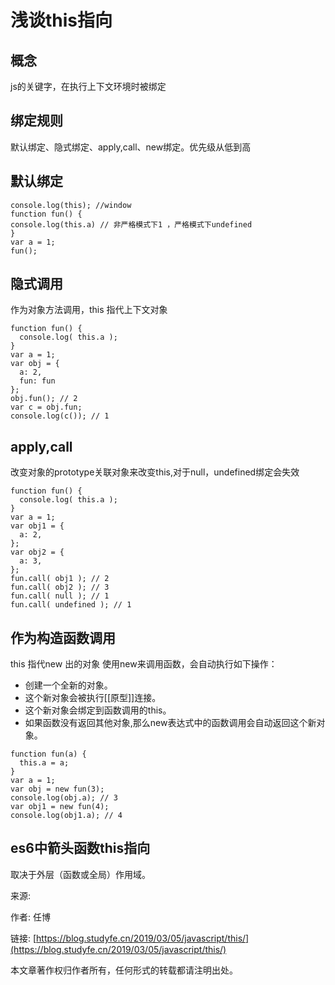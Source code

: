 # 浅谈this指向

## 概念
js的关键字，在执行上下文环境时被绑定

## 绑定规则
默认绑定、隐式绑定、apply,call、new绑定。优先级从低到高

## 默认绑定
```
console.log(this); //window
function fun() {
console.log(this.a) // 非严格模式下1 ，严格模式下undefined
}
var a = 1;
fun(); 
```

## 隐式调用
作为对象方法调用，this 指代上下文对象

```
function fun() { 
  console.log( this.a );
}
var a = 1;
var obj = { 
  a: 2,
  fun: fun 
};
obj.fun(); // 2
var c = obj.fun;
console.log(c()); // 1
```

## apply,call
改变对象的prototype关联对象来改变this,对于null，undefined绑定会失效

```
function fun() { 
  console.log( this.a );
}
var a = 1;
var obj1 = { 
  a: 2,
};
var obj2 = { 
  a: 3,
};
fun.call( obj1 ); // 2
fun.call( obj2 ); // 3
fun.call( null ); // 1
fun.call( undefined ); // 1
```

## 作为构造函数调用
this 指代new 出的对象
使用new来调用函数，会自动执行如下操作：

- 创建一个全新的对象。
- 这个新对象会被执行[[原型]]连接。
- 这个新对象会绑定到函数调用的this。
- 如果函数没有返回其他对象,那么new表达式中的函数调用会自动返回这个新对象。

```
function fun(a) { 
  this.a = a;
}
var a = 1;
var obj = new fun(3);
console.log(obj.a); // 3
var obj1 = new fun(4);
console.log(obj1.a); // 4
```

## es6中箭头函数this指向
取决于外层（函数或全局）作用域。


来源: 

作者: 任博

链接: [https://blog.studyfe.cn/2019/03/05/javascript/this/](https://blog.studyfe.cn/2019/03/05/javascript/this/)

本文章著作权归作者所有，任何形式的转载都请注明出处。
